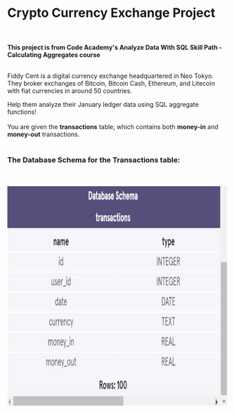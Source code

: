 <h1>Crypto Currency Exchange Project </h1><br><br>
<b> This project is from Code Academy's Analyze Data With SQL Skill Path - Calculating Aggregates course </b><br><br>

Fiddy Cent is a digital currency exchange headquartered in Neo Tokyo. 
<br>They broker exchanges of Bitcoin, Bitcoin Cash, Ethereum, and Litecoin with fiat currencies in around 50 countries.

Help them analyze their January ledger data using SQL aggregate functions! <br><br>You are given the <b>transactions</b> table, which contains both <b>money-in</b> and <b>money-out</b> transactions.
<br>
<br>
<h3>The Database Schema for the Transactions table: </h3><br><br>

<img src="DBSchemaTransaction.JPG" alt="Database Schema for Transaction Table" style="width:500px; height:500px;">
